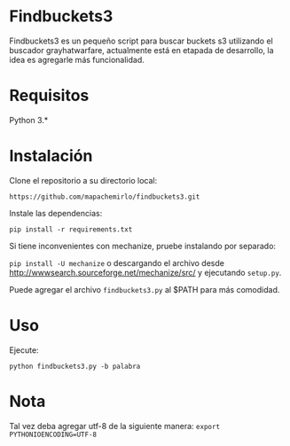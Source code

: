 # Findbuckets3
Findbuckets3 es un pequeño script para buscar buckets s3 utilizando el buscador grayhatwarfare, actualmente está en etapada de desarrollo, la idea es agregarle más funcionalidad.

# Requisitos
Python 3.*

# Instalación
Clone el repositorio a su directorio local:

`https://github.com/mapachemirlo/findbuckets3.git`

Instale las dependencias:

`pip install -r requirements.txt`

Si tiene inconvenientes con mechanize, pruebe instalando por separado:

`pip install -U mechanize` o descargando el archivo desde http://wwwsearch.sourceforge.net/mechanize/src/ y ejecutando `setup.py`.

Puede agregar el archivo `findbuckets3.py` al $PATH para más comodidad.

# Uso
Ejecute:

`python findbuckets3.py -b palabra`

# Nota
Tal vez deba agregar utf-8 de la siguiente manera:
`export PYTHONIOENCODING=UTF-8`

